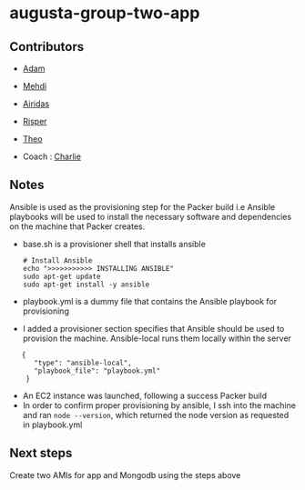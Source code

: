 # augusta-group-two-app

## Contributors

- [Adam](https://github.com/adampaulsackfield)
- [Mehdi](https://github.com/LemonRiz)
- [Airidas](https://github.com/Adaz99)
- [Risper](https://github.com/djava387)
- [Theo]()

- Coach : [Charlie](https://github.com/Charlie-robin)

## Notes

Ansible is used as the provisioning step for the Packer build i.e Ansible playbooks will be used to install the necessary software and dependencies on the machine that Packer creates.

- base.sh is a provisioner shell that installs ansible

  ```
  # Install Ansible
  echo ">>>>>>>>>>> INSTALLING ANSIBLE"
  sudo apt-get update
  sudo apt-get install -y ansible
  ```

- playbook.yml is a dummy file that contains the Ansible playbook for provisioning
- I added a provisioner section specifies that Ansible should be used to provision the machine. Ansible-local runs them locally within the server

```
   {
      "type": "ansible-local",
      "playbook_file": "playbook.yml"
    }
```

- An EC2 instance was launched, following a success Packer build
- In order to confirm proper provisioning by ansible, I ssh into the machine and ran `node --version`, which returned the node version as requested in playbook.yml

## Next steps

Create two AMIs for app and Mongodb using the steps above
